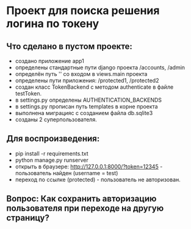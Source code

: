 # Проект для поиска решения логина по токену

## Что сделано в пустом проекте:
- создано приложение app1
- определены стандартные пути django проекта /accounts, /admin
- определён путь '' со входом в views.main проекта
- определены пути приложения: /protected1, /protected2
- создан класс TokenBackend с методом authenticate в файле testToken.
- в settings.py определены AUTHENTICATION_BACKENDS
- в settings.py прописан путь templates в корне проекта
- выполнена миграцияс с созданием файла db.sqlite3
- созданы 2 суперпользователя.

## Для воспроизведения: 
- pip install -r requirements.txt
- python manage.py runserver
- открыть в браузере: http://127.0.0.1:8000/?token=12345 - пользователь найден (username = test)
- переход по ссылке (protected) - пользователь не авторизован.

## Вопрос: Как сохранить авторизацию пользователя при переходе на другую страницу?

